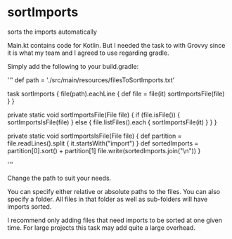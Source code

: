 # sortImports
sorts the imports automatically

Main.kt contains code for Kotlin. 
But I needed the task to with Grovvy since it is what my team and I agreed to use regarding gradle.

Simply add the following to your build.gradle:

'''
def path = './src/main/resources/filesToSortImports.txt'

task sortImports {
    file(path).eachLine {
        def file = file(it)
        sortImportsFile(file)
    }
}

private static void sortImportsFile(File file) {
    if (file.isFile()) {
        sortImportsIsFile(file)
    } else {
        file.listFiles().each { sortImportsFile(it) }
    }
}

private static void sortImportsIsFile(File file) {
    def partition = file.readLines().split { it.startsWith("import") }
    def sortedImports = partition[0].sort() + partition[1]
    file.write(sortedImports.join("\n"))
}

'''

Change the path to suit your needs. 

You can specify either relative or absolute paths to the files.
You can also specify a folder. All files in that folder as well as sub-folders will have imports sorted.

I recommend only adding files that need imports to be sorted  at one given time.
For large projects this task may add quite a large overhead. 

